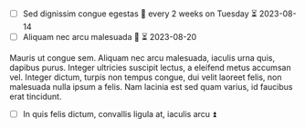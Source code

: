 
- [ ] Sed dignissim congue egestas 🔁 every 2 weeks on Tuesday ⏳ 2023-08-14
- [ ] Aliquam nec arcu malesuada 🔽 ⏳ 2023-08-20

Mauris ut congue sem. Aliquam nec arcu malesuada, iaculis urna quis, dapibus purus. Integer ultricies suscipit lectus, a eleifend metus accumsan vel. Integer dictum, turpis non tempus congue, dui velit laoreet felis, non malesuada nulla ipsum a felis. Nam lacinia est sed quam varius, id faucibus erat tincidunt.

- [ ] In quis felis dictum, convallis ligula at, iaculis arcu ⏫ 